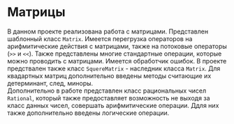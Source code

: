 # Матрицы
В данном проекте реализована работа с матрицами. Представлен шаблонный класс `Matrix`.
Имеется перегрузка операторов
на арифмитические действия с матрицами, также на потоковые операторы (`>>` и `<<`). 
Также представлены многие стандартные операции, которые можно проводить с матрицами.
Имеется обработчик ошибок. В проекте предствален также класс `SquereMatrix` - 
наследник класса `Matrix`. Для квадартных матриц дополнительно введены методы считающие
их детерминант, след, миноры. \
Дополнительно в работе представлен класс рациональных чисел `Rational`, который
также предоставляет возможность не выходя за класс данных чисел, совершать 
арифмитические операции. Ддля них также дополнительно введены логические операции. 